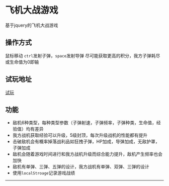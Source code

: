 # 飞机大战游戏
  基于jquery的飞机大战游戏

## 操作方式
  鼠标移动
  `ctrl`发射子弹，`space`发射导弹
  尽可能获取更高的积分，我方子弹耗尽或生命值为0即输

## 试玩地址
  [试玩](http://119.29.250.245/)

## 功能

  - 敌机6种类型，每种类型参数（子弹射速，子弹频率，子弹种类，生命值，经验值）均有差异
  - 我方战机获取经验可以升级，5级封顶，每次升级战机的性能都有提升
  - 击破敌机会有概率掉落战利品如狂拽子弹，HP加成，导弹加成，无敌护罩，子弹加成
  - 敌机会随着游戏时间进行和我方战机升级而综合能力提升，敌机产生频率也会加快
  - 敌机有单弹、三弹、五弹的设计，我方战机有单弹、双弹、三弹的设计
  - 使用`localStroage`记录游戏战绩

----
